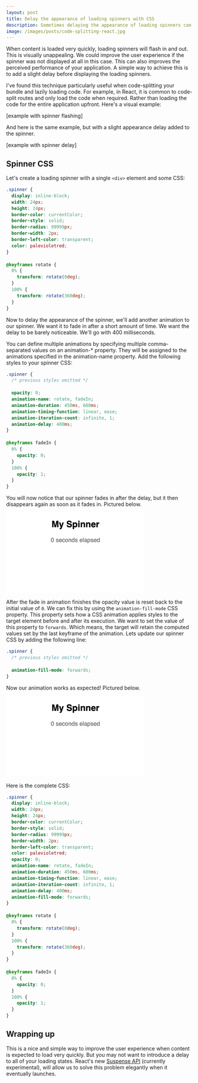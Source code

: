 ```yaml
---
layout: post
title: Delay the appearance of loading spinners with CSS
description: Sometimes delaying the appearance of loading spinners can improve the user experience of your web apps.
image: /images/posts/code-splitting-react.jpg
---
```


When content is loaded very quickly, loading spinners will flash in and out. This is visually unappealing. We could improve the user experience if the spinner was not displayed at all in this case. This can also improves the perceived performance of your application. A simple way to achieve this is to add a slight delay before displaying the loading spinners.

I've found this technique particularly useful when code-splitting your bundle and lazily loading code. For example, in React, it is common to code-split routes and only load the code when required. Rather than loading the code for the entire application upfront. Here's a visual example:

[example with spinner flashing]

And here is the same example, but with a slight appearance delay added to the spinner.

[example with spinner delay]

## Spinner CSS

Let's create a loading spinner with a single `<div>` element and some CSS:

```css
.spinner {
  display: inline-block;
  width: 24px;
  height: 24px;
  border-color: currentColor;
  border-style: solid;
  border-radius: 99999px;
  border-width: 2px;
  border-left-color: transparent;
  color: palevioletred;
}

@keyframes rotate {
  0% {
    transform: rotate(0deg);
  }
  100% {
    transform: rotate(360deg);
  }
}
```

Now to delay the appearance of the spinner, we'll add another animation to our spinner. We want it to fade in after a short amount of time. We want the delay to be barely noticeable. We'll go with 400 milliseconds.

You can define multiple animations by specifying multiple comma-separated values on an animation-* property. They will be assigned to the animations specified in the animation-name property. Add the following styles to your spinner CSS:

```css
.spinner {
  /* previous styles omitted */

  opacity: 0;
  animation-name: rotate, fadeIn;
  animation-duration: 450ms, 600ms;
  animation-timing-function: linear, ease;
  animation-iteration-count: infinite, 1;
  animation-delay: 400ms;
}

@keyframes fadeIn {
  0% {
    opacity: 0;
  }
  100% {
    opacity: 1;
  }
}
```

You will now notice that our spinner fades in after the delay, but it then disappears again as soon as it fades in. Pictured below.

![spinner disappears](/images/posts/delay-loading-spinners/spinner1.webp)

After the fade in animation finishes the opacity value is reset back to the initial value of `0`. We can fix this by using the `animation-fill-mode` CSS property. This property sets how a CSS animation applies styles to the target element before and after its execution. We want to set the value of this property to `forwards`. Which means, the target will retain the computed values set by the last keyframe of the animation. Lets update our spinner CSS by adding the following line:

```css
.spinner {
  /* previous styles omitted */

  animation-fill-mode: forwards;
}
```

Now our animation works as expected! Pictured below.

![spinner with delay](/images/posts/delay-loading-spinners/spinner2.webp)

Here is the complete CSS:
```css
.spinner {
  display: inline-block;
  width: 24px;
  height: 24px;
  border-color: currentColor;
  border-style: solid;
  border-radius: 99999px;
  border-width: 2px;
  border-left-color: transparent;
  color: palevioletred;
  opacity: 0;
  animation-name: rotate, fadeIn;
  animation-duration: 450ms, 600ms;
  animation-timing-function: linear, ease;
  animation-iteration-count: infinite, 1;
  animation-delay: 400ms;
  animation-fill-mode: forwards;
}

@keyframes rotate {
  0% {
    transform: rotate(0deg);
  }
  100% {
    transform: rotate(360deg);
  }
}

@keyframes fadeIn {
  0% {
    opacity: 0;
  }
  100% {
    opacity: 1;
  }
}
```

## Wrapping up

This is a nice and simple way to improve the user experience when content is expected to load very quickly. But you may not want to introduce a delay to all of your loading states. React's new [Suspense API](https://reactjs.org/docs/concurrent-mode-suspense.html) (currently experimental), will allow us to solve this problem elegantly when it eventually launches.
